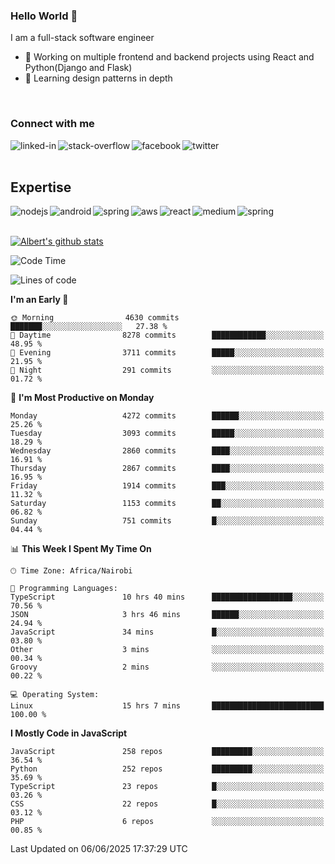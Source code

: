 

### Hello World 👋
I am a full-stack software engineer
- 🔭 Working on multiple frontend and backend projects using React and Python(Django and Flask)
- 🌱 Learning design patterns in depth

<br>

### Connect with me

[<img align="left" alt="linked-in" src="https://img.shields.io/badge/linkedin-%230077B5.svg?&style=for-the-badge&logo=linkedin&logoColor=white" />](https://www.linkedin.com/in/albert-byrone/)

<!-- [<img align="left" alt="medium" src="https://img.shields.io/badge/medium-%2312100E.svg?&style=for-the-badge&logo=medium&logoColor=white" />](https://56faisal.medium.com/) -->

[<img align="left" alt="stack-overflow" src="https://img.shields.io/badge/stack%20overflow-FE7A16?logo=stack-overflow&logoColor=white&style=for-the-badge" />](https://stackoverflow.com/users/11916317/albert-byrone)

[<img align="left" alt="facebook" src="https://img.shields.io/badge/facebook-%231877F2.svg?&style=for-the-badge&logo=facebook&logoColor=white" />](https://web.facebook.com/albert.byrone.1/)

[<img align="left" alt="twitter" src="https://img.shields.io/badge/twitter-%231DA1F2.svg?&style=for-the-badge&logo=twitter&logoColor=white" />](https://twitter.com/byrone_albert)

<br>

<br>

## Expertise
<img align="left" alt="nodejs" src="https://img.shields.io/badge/python%20-%2343853D.svg?&style=for-the-badge&logo=node.js&logoColor=white" />
<img align="left" alt="android" src="https://img.shields.io/badge/Flask-3DDC84?logo=android&logoColor=white&style=for-the-badge" />
<img align="left" alt="spring" src="https://img.shields.io/badge/drf%20-%236DB33F.svg?&style=for-the-badge&logo=spring&logoColor=white" />
<img align="left" alt="aws" src="https://img.shields.io/badge/django%20AWS-%23232F3E?logo=amazon-aws&logoColor=white&style=for-the-badge" />
<img align="left" alt="react" src="https://img.shields.io/badge/react%20-%2320232a.svg?&style=for-the-badge&logo=react&logoColor=%2361DAFB" />
<img align="left" alt="medium" src="https://img.shields.io/badge/Angular-%23316192.svg?&style=for-the-badge&logo=postgresql&logoColor=white" />
<img align="left" alt="spring" src="https://img.shields.io/badge/Javascript%20-%236DB33F.svg?&style=for-the-badge&logo=spring&logoColor=white" />
<br>
<br>


[![Albert's github stats](https://github-readme-stats.vercel.app/api?username=Albert-Byrone&count_private=true&show_icons=true&theme=radical&hide_rank=false)](https://github.com/anuraghazra/github-readme-stats)

<!-- [![Top Langs](https://github-readme-stats.vercel.app/api/top-langs/?username=Albert-Byrone&layout=compact)](https://github.com/anuraghazra/github-readme-stats) -->

<!--
**Albert-Byrone/Albert-Byrone** is a ✨ _special_ ✨ repository because its `README.md` (this file) appears on your GitHub profile.

Here are some ideas to get you started:

- 🔭 I’m currently working on ...
- 🌱 I’m currently learning ...
- 👯 I’m looking to collaborate on ...
- 🤔 I’m looking for help with ...
- 💬 Ask me about ...
- 📫 How to reach me: ...
- 😄 Pronouns: ...
- ⚡ Fun fact: ...
-->


<!--START_SECTION:waka-->
![Code Time](http://img.shields.io/badge/Code%20Time-1%2C898%20hrs%204%20mins-blue)

![Lines of code](https://img.shields.io/badge/From%20Hello%20World%20I%27ve%20Written-89.1%20million%20lines%20of%20code-blue)

**I'm an Early 🐤** 

```text
🌞 Morning                4630 commits        ███████░░░░░░░░░░░░░░░░░░   27.38 % 
🌆 Daytime                8278 commits        ████████████░░░░░░░░░░░░░   48.95 % 
🌃 Evening                3711 commits        █████░░░░░░░░░░░░░░░░░░░░   21.95 % 
🌙 Night                  291 commits         ░░░░░░░░░░░░░░░░░░░░░░░░░   01.72 % 
```
📅 **I'm Most Productive on Monday** 

```text
Monday                   4272 commits        ██████░░░░░░░░░░░░░░░░░░░   25.26 % 
Tuesday                  3093 commits        █████░░░░░░░░░░░░░░░░░░░░   18.29 % 
Wednesday                2860 commits        ████░░░░░░░░░░░░░░░░░░░░░   16.91 % 
Thursday                 2867 commits        ████░░░░░░░░░░░░░░░░░░░░░   16.95 % 
Friday                   1914 commits        ███░░░░░░░░░░░░░░░░░░░░░░   11.32 % 
Saturday                 1153 commits        ██░░░░░░░░░░░░░░░░░░░░░░░   06.82 % 
Sunday                   751 commits         █░░░░░░░░░░░░░░░░░░░░░░░░   04.44 % 
```


📊 **This Week I Spent My Time On** 

```text
🕑︎ Time Zone: Africa/Nairobi

💬 Programming Languages: 
TypeScript               10 hrs 40 mins      ██████████████████░░░░░░░   70.56 % 
JSON                     3 hrs 46 mins       ██████░░░░░░░░░░░░░░░░░░░   24.94 % 
JavaScript               34 mins             █░░░░░░░░░░░░░░░░░░░░░░░░   03.80 % 
Other                    3 mins              ░░░░░░░░░░░░░░░░░░░░░░░░░   00.34 % 
Groovy                   2 mins              ░░░░░░░░░░░░░░░░░░░░░░░░░   00.22 % 

💻 Operating System: 
Linux                    15 hrs 7 mins       █████████████████████████   100.00 % 
```

**I Mostly Code in JavaScript** 

```text
JavaScript               258 repos           █████████░░░░░░░░░░░░░░░░   36.54 % 
Python                   252 repos           █████████░░░░░░░░░░░░░░░░   35.69 % 
TypeScript               23 repos            █░░░░░░░░░░░░░░░░░░░░░░░░   03.26 % 
CSS                      22 repos            █░░░░░░░░░░░░░░░░░░░░░░░░   03.12 % 
PHP                      6 repos             ░░░░░░░░░░░░░░░░░░░░░░░░░   00.85 % 
```




 Last Updated on 06/06/2025 17:37:29 UTC
<!--END_SECTION:waka-->
